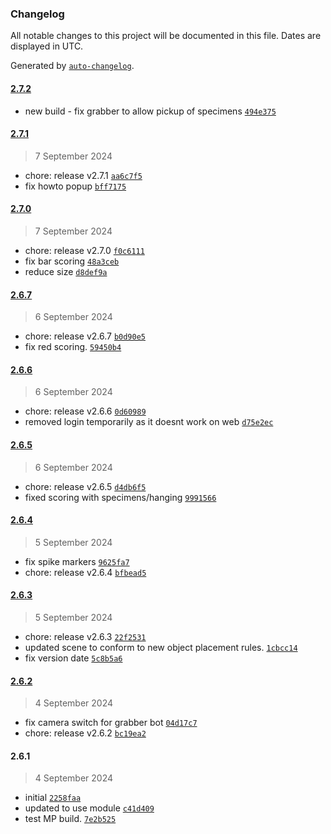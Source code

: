 ### Changelog

All notable changes to this project will be documented in this file. Dates are displayed in UTC.

Generated by [`auto-changelog`](https://github.com/CookPete/auto-changelog).

#### [2.7.2](https://github.com/CenterStage-VRS/ElectronApp-CS/compare/2.7.1...2.7.2)

- new build - fix grabber to allow pickup of specimens [`494e375`](https://github.com/CenterStage-VRS/ElectronApp-CS/commit/494e3757a37a1e8960a9336bf8fc98c5d11e7d79)

#### [2.7.1](https://github.com/CenterStage-VRS/ElectronApp-CS/compare/2.7.0...2.7.1)

> 7 September 2024

- chore: release v2.7.1 [`aa6c7f5`](https://github.com/CenterStage-VRS/ElectronApp-CS/commit/aa6c7f564a917096276547cd35acf1530a50df69)
- fix howto popup [`bff7175`](https://github.com/CenterStage-VRS/ElectronApp-CS/commit/bff7175b1a72cf8bbfa3dd87b23a855a61c2c273)

#### [2.7.0](https://github.com/CenterStage-VRS/ElectronApp-CS/compare/2.6.7...2.7.0)

> 7 September 2024

- chore: release v2.7.0 [`f0c6111`](https://github.com/CenterStage-VRS/ElectronApp-CS/commit/f0c61113f074e4f17ee770be5b671db88f177f55)
- fix bar scoring [`48a3ceb`](https://github.com/CenterStage-VRS/ElectronApp-CS/commit/48a3ceb101b4a979e0aae306b9d66548553f19e6)
- reduce size [`d8def9a`](https://github.com/CenterStage-VRS/ElectronApp-CS/commit/d8def9ace336a8ea2b8b1ef1c538b699d36c6a82)

#### [2.6.7](https://github.com/CenterStage-VRS/ElectronApp-CS/compare/2.6.6...2.6.7)

> 6 September 2024

- chore: release v2.6.7 [`b0d90e5`](https://github.com/CenterStage-VRS/ElectronApp-CS/commit/b0d90e5dadbf8b99e05e1077a19f2db461208307)
- fix red scoring. [`59450b4`](https://github.com/CenterStage-VRS/ElectronApp-CS/commit/59450b433e5827b45103e2e64c0204574291a0d3)

#### [2.6.6](https://github.com/CenterStage-VRS/ElectronApp-CS/compare/2.6.5...2.6.6)

> 6 September 2024

- chore: release v2.6.6 [`0d60989`](https://github.com/CenterStage-VRS/ElectronApp-CS/commit/0d609895528a7ef4efa8a6a39023c3042b105dc4)
- removed login temporarily as it doesnt work on web [`d75e2ec`](https://github.com/CenterStage-VRS/ElectronApp-CS/commit/d75e2ec0970429de56ec983beead21752a80c576)

#### [2.6.5](https://github.com/CenterStage-VRS/ElectronApp-CS/compare/2.6.4...2.6.5)

> 6 September 2024

- chore: release v2.6.5 [`d4db6f5`](https://github.com/CenterStage-VRS/ElectronApp-CS/commit/d4db6f580bf0f5c2cef0ea1e575f51b8beae3f42)
- fixed scoring with specimens/hanging [`9991566`](https://github.com/CenterStage-VRS/ElectronApp-CS/commit/999156632f517391dc345fd99815f76a3d5c4aa2)

#### [2.6.4](https://github.com/CenterStage-VRS/ElectronApp-CS/compare/2.6.3...2.6.4)

> 5 September 2024

- fix spike markers [`9625fa7`](https://github.com/CenterStage-VRS/ElectronApp-CS/commit/9625fa7b808a97bc7dbf89456dffcc91487f9617)
- chore: release v2.6.4 [`bfbead5`](https://github.com/CenterStage-VRS/ElectronApp-CS/commit/bfbead5d5f9c9cda4109a9600771519066696632)

#### [2.6.3](https://github.com/CenterStage-VRS/ElectronApp-CS/compare/2.6.2...2.6.3)

> 5 September 2024

- chore: release v2.6.3 [`22f2531`](https://github.com/CenterStage-VRS/ElectronApp-CS/commit/22f2531b823f9d4646e35ce2987f0ff9eee41aa1)
- updated scene to conform to new object placement rules. [`1cbcc14`](https://github.com/CenterStage-VRS/ElectronApp-CS/commit/1cbcc147cd6dedeba88c3eaadebea6d2cf8ff03f)
- fix version date [`5c8b5a6`](https://github.com/CenterStage-VRS/ElectronApp-CS/commit/5c8b5a65d145b9578d992528296a78511303aa8f)

#### [2.6.2](https://github.com/CenterStage-VRS/ElectronApp-CS/compare/2.6.1...2.6.2)

> 4 September 2024

- fix camera switch for grabber bot [`04d17c7`](https://github.com/CenterStage-VRS/ElectronApp-CS/commit/04d17c7cf968ba8b69393eda9ebf4c5c25f0e4cb)
- chore: release v2.6.2 [`bc19ea2`](https://github.com/CenterStage-VRS/ElectronApp-CS/commit/bc19ea24338b3eb4d88e5fcb541f5946bd7fadde)

#### 2.6.1

> 4 September 2024

- initial [`2258faa`](https://github.com/CenterStage-VRS/ElectronApp-CS/commit/2258faa9d7556476633c36271f4acd84311dd389)
- updated to use module [`c41d409`](https://github.com/CenterStage-VRS/ElectronApp-CS/commit/c41d409e0d71d5ce7bb0f1f9b9b9e72decb294ce)
- test MP build. [`7e2b525`](https://github.com/CenterStage-VRS/ElectronApp-CS/commit/7e2b525db39a4a588e6f839f4f01f1f6ae76eee3)
